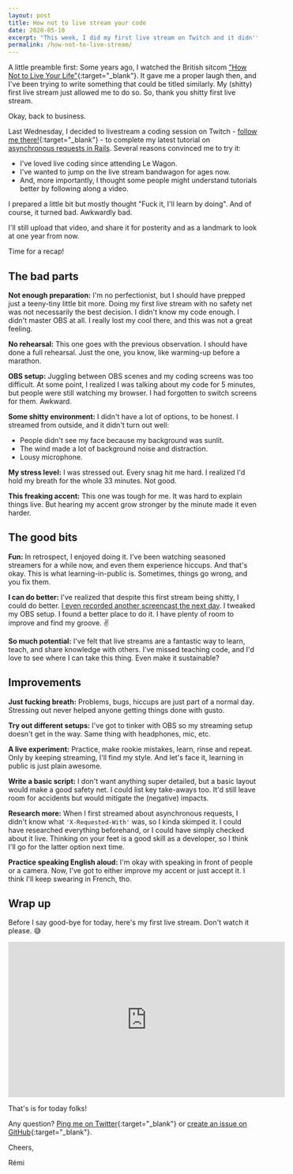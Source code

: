 ```yaml
---
layout: post
title: How not to live stream your code
date: 2020-05-10
excerpt: "This week, I did my first live stream on Twitch and it didn't turn out so well (to say the least). Here's a recap of my rookie mistakes, what I liked about it anyway, and what I'm planning on doing."
permalink: /how-not-to-live-stream/
---
```


A little preamble first: Some years ago, I watched the British sitcom ["How Not to Live Your Life"](https://en.wikipedia.org/wiki/How_Not_to_Live_Your_Life){:target="\_blank"}. It gave me a proper laugh then, and I've been trying to write something that could be titled similarly. My (shitty) first live stream just allowed me to do so. So, thank you shitty first live stream.

Okay, back to business.

Last Wednesday, I decided to livestream a coding session on Twitch - [follow me there!](https://www.twitch.tv/merciremi){:target="\_blank"} - to complete my latest tutorial on [asynchronous requests in Rails]({{site.baseurl}}/asynchronous-requests/). Several reasons convinced me to try it:
- I've loved live coding since attending Le Wagon.
- I've wanted to jump on the live stream bandwagon for ages now.
- And, more importantly, I thought some people might understand tutorials better by following along a video.

I prepared a little bit but mostly thought "Fuck it, I'll learn by doing". And of course, it turned bad. Awkwardly bad.

I'll still upload that video, and share it for posterity and as a landmark to look at one year from now.

Time for a recap!

## The bad parts

__Not enough preparation:__ I'm no perfectionist, but I should have prepped just a teeny-tiny little bit more. Doing my first live stream with no safety net was not necessarily the best decision. I didn't know my code enough. I didn't master OBS at all. I really lost my cool there, and this was not a great feeling.

__No rehearsal:__ This one goes with the previous observation. I should have done a full rehearsal. Just the one, you know, like warming-up before a marathon.

__OBS setup:__ Juggling between OBS scenes and my coding screens was too difficult. At some point, I realized I was talking about my code for 5 minutes, but people were still watching my browser. I had forgotten to switch screens for them. Awkward.

__Some shitty environment:__ I didn't have a lot of options, to be honest. I streamed from outside, and it didn't turn out well:
- People didn't see my face because my background was sunlit.
- The wind made a lot of background noise and distraction.
- Lousy microphone.

__My stress level:__ I was stressed out. Every snag hit me hard. I realized I'd hold my breath for the whole 33 minutes. Not good.

__This freaking accent:__ This one was tough for me. It was hard to explain things live. But hearing my accent grow stronger by the minute made it even harder.

## The good bits

__Fun:__ In retrospect, I enjoyed doing it. I've been watching seasoned streamers for a while now, and even them experience hiccups. And that's okay. This is what learning-in-public is. Sometimes, things go wrong, and you fix them.

__I can do better:__ I've realized that despite this first stream being shitty, I could do better. [I even recorded another screencast the next day]({{site.baseurl}}/asynchronous-requests/#async-request-screencast). I tweaked my OBS setup. I found a better place to do it. I have plenty of room to improve and find my groove. ✌️

__So much potential:__ I've felt that live streams are a fantastic way to learn, teach, and share knowledge with others. I've missed teaching code, and I'd love to see where I can take this thing. Even make it sustainable?

## Improvements

__Just fucking breath:__ Problems, bugs, hiccups are just part of a normal day. Stressing out never helped anyone getting things done with gusto.

__Try out different setups:__ I've got to tinker with OBS so my streaming setup doesn't get in the way. Same thing with headphones, mic, etc.

__A live experiment:__ Practice, make rookie mistakes, learn, rinse and repeat. Only by keeping streaming, I'll find my style. And let's face it, learning in public is just plain awesome.

__Write a basic script:__ I don't want anything super detailed, but a basic layout would make a good safety net. I could list key take-aways too. It'd still leave room for accidents but would mitigate the (negative) impacts.

__Research more:__ When I first streamed about asynchronous requests, I didn't know what `'X-Requested-With'` was, so I kinda skimped it. I could have researched everything beforehand, or I could have simply checked about it live. Thinking on your feet is a good skill as a developer, so I think I'll go for the latter option next time.

__Practice speaking English aloud:__ I'm okay with speaking in front of people or a camera. Now, I've got to either improve my accent or just accept it. I think I'll keep swearing in French, tho.

## Wrap up

Before I say good-bye for today, here's my first live stream. Don't watch it please. 😅

<iframe width="560" height="315" src="https://www.youtube.com/embed/CHvA0uzQd9A" frameborder="0" allow="accelerometer; autoplay; encrypted-media; gyroscope; picture-in-picture" allowfullscreen></iframe>

That's is for today folks!

Any question? [Ping me on Twitter](https://twitter.com/mercier_remi){:target="\_blank"} or [create an issue on GitHub](https://github.com/merciremi/remicodes/issues/new){:target="\_blank"}.

Cheers,

Rémi
